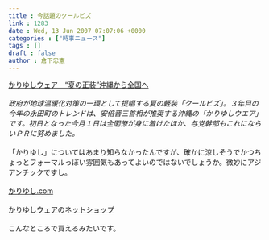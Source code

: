 ```yaml
---
title : 今話題のクールビズ
link : 1283
date : Wed, 13 Jun 2007 07:07:06 +0000
categories : ["時事ニュース"]
tags : []
draft : false
author : 倉下忠憲
---
```


<A HREF="http://www.sankei.co.jp/seikatsu/trend/070613/trd070613000.htm" TARGET="_blank">かりゆしウェア　“夏の正装”沖縄から全国へ</A><BR><BR><I>政府が地球温暖化対策の一環として提唱する夏の軽装「クールビズ」。３年目の今年の永田町のトレンドは、安倍晋三首相が推奨する沖縄の「かりゆしウエア」です。初日となった今月１日は全閣僚が身に着けたほか、与党幹部もこれにならいＰＲに努めました。</I><BR><BR>「かりゆし」についてはあまり知らなかったんですが、確かに涼しそうでかつちょっとフォーマルっぽい雰囲気もあってよいのではないでしょうか。微妙にアジアンチックですし。<BR><BR><A HREF="http://www.kariyusiwear.com/" TARGET="_blank">かりゆし.com</A><BR><BR><A HREF="http://www.kariyushi-okinawa.com/" TARGET="_blank">かりゆしウェアのネットショップ</A><BR><BR>こんなところで買えるみたいです。<br><br>
